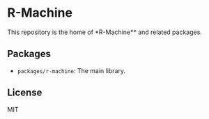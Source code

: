 # R-Machine

This repository is the home of \*R-Machine\*\* and related packages.

## Packages

- `packages/r-machine`: The main library.

## License

MIT
